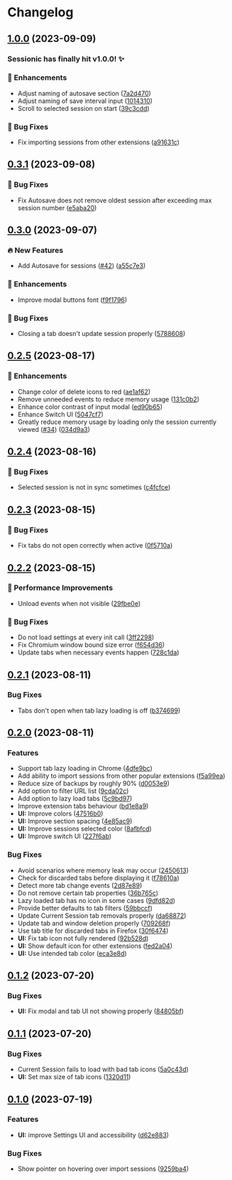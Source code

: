 # Changelog

## [1.0.0](https://github.com/navorite/sessionic/compare/v0.3.1...v1.0.0) (2023-09-09)

### Sessionic has finally hit v1.0.0! :sparkles:

### :rocket: Enhancements

* Adjust naming of autosave section ([7a2d470](https://github.com/navorite/sessionic/commit/7a2d470c85bb0e1dbe9565c249586334a588f346))
* Adjust naming of save interval input ([1014310](https://github.com/navorite/sessionic/commit/10143103b2ce0e6d941720c1456f6674a5c205fb))
* Scroll to selected session on start ([39c3cdd](https://github.com/navorite/sessionic/commit/39c3cdd586a12e4a20bd671c2443c01488be58bb))


### :bug: Bug Fixes

* Fix importing sessions from other extensions ([a91631c](https://github.com/navorite/sessionic/commit/a91631c0dacee1df2eb5141f075a1c3a385c7166))

## [0.3.1](https://github.com/navorite/sessionic/compare/v0.3.0...v0.3.1) (2023-09-08)

### :bug: Bug Fixes

* Fix Autosave does not remove oldest session after exceeding max session number ([e5aba20](https://github.com/navorite/sessionic/commit/728d37ccd111bbb167043651764c31b9736e5264))

## [0.3.0](https://github.com/navorite/sessionic/compare/v0.2.5...v0.3.0) (2023-09-07)


### :fire: New Features

* Add Autosave for sessions ([#42](https://github.com/navorite/sessionic/issues/42)) ([a55c7e3](https://github.com/navorite/sessionic/commit/a55c7e341c462a65f240709009a78b2ddb425569))


### :rocket: Enhancements

* Improve modal buttons font ([f9f1796](https://github.com/navorite/sessionic/commit/f9f17962fc9ac8612036e0cce25f42b7ce1816d7))


### :bug: Bug Fixes

* Closing a tab doesn't update session properly ([5788608](https://github.com/navorite/sessionic/commit/57886084de8fc7fd15dcb94e77888069e34bb2ef))

## [0.2.5](https://github.com/navorite/sessionic/compare/v0.1.2...v0.3.0) (2023-08-17)


### :rocket: Enhancements

* Change color of delete icons to red ([ae1af62](https://github.com/navorite/sessionic/commit/ae1af623d4c1b9285a4bb891ccecbe110d403a0d))
* Remove unneeded events to reduce memory usage ([131c0b2](https://github.com/navorite/sessionic/commit/131c0b2e5f7024561c6a4b2a0c0541f30c11431f))
* Enhance color contrast of input modal ([ed90b65](https://github.com/navorite/sessionic/commit/ed90b652675a187bae9680873bf2ad0043be0d42))
* Enhance Switch UI ([5047cf7](https://github.com/navorite/sessionic/commit/5047cf74835da73d98024dcf6db502480d0f40e9))
* Greatly reduce memory usage by loading only the session currently viewed ([#34](https://github.com/navorite/sessionic/issues/34)) ([034d9a3](https://github.com/navorite/sessionic/commit/034d9a3bec7e980b882a70c3976e17ec3bad2a16))

## [0.2.4](https://github.com/navorite/sessionic/compare/v0.2.3...v0.2.4) (2023-08-16)


### :bug: Bug Fixes

* Selected session is not in sync sometimes ([c4fcfce](https://github.com/navorite/sessionic/commit/c4fcfce4e40dcaccbfb9f4f10e9afd215065787a))

## [0.2.3](https://github.com/navorite/sessionic/compare/v0.2.2...v0.2.3) (2023-08-15)


### :bug: Bug Fixes

* Fix tabs do not open correctly when active ([0f5710a](https://github.com/navorite/sessionic/commit/0f5710a3c1e1105e94180268213344c86f7f1be1))

## [0.2.2](https://github.com/navorite/sessionic/compare/v0.2.1...v0.2.0) (2023-08-15)


### :rocket: Performance Improvements

* Unload events when not visible ([29fbe0e](https://github.com/navorite/sessionic/commit/29fbe0e31b79893a7597ad1707d23b43f5db4216))


### :bug: Bug Fixes

* Do not load settings at every init call ([3ff2298](https://github.com/navorite/sessionic/commit/3ff22987f50f90f57bc216fbeb291407cd7211a7))
* Fix Chromium window bound size error ([f654d36](https://github.com/navorite/sessionic/commit/f654d36935fdc879e1e22b1b2372fc6d8ff70b40))
* Update tabs when necessary events happen ([728c1da](https://github.com/navorite/sessionic/commit/728c1dacbfab2b80a197ed5ceaacc1e902f5d83b))

## [0.2.1](https://github.com/navorite/sessionic/compare/v0.2.0...v0.2.1) (2023-08-11)


### Bug Fixes

* Tabs don't open when tab lazy loading is off ([b374699](https://github.com/navorite/sessionic/commit/b374699441d7f987fbdc5879404c566074d39b7b))

## [0.2.0](https://github.com/navorite/sessionic/compare/v0.1.2...v0.2.0) (2023-08-11)


### Features

* Support tab lazy loading in Chrome ([4dfe9bc](https://github.com/navorite/sessionic/commit/4dfe9bc05a62a99155dc944dc7fd68b26f926984))
* Add ability to import sessions from other popular extensions ([f5a99ea](https://github.com/navorite/sessionic/commit/f5a99ea6c5c0b4ae53b440cf4ab78f45b2ec443c))
* Reduce size of backups by roughly 90% ([d0053e9](https://github.com/navorite/sessionic/commit/d0053e9ba5c4c9cbf2a61e8f8cd6853c32b8b845))
* Add option to filter URL list ([9cda02c](https://github.com/navorite/sessionic/commit/9cda02c0beb31974752c100986b5766543efa74b))
* Add option to lazy load tabs ([5c9bd97](https://github.com/navorite/sessionic/commit/5c9bd976004e80f681af61f03919d2571c09ee10))
* Improve extension tabs behaviour ([bd1e8a9](https://github.com/navorite/sessionic/commit/bd1e8a9d3c1a5ded81c355e1168810c18bc154a6))
* **UI:** Improve colors ([47516b0](https://github.com/navorite/sessionic/commit/47516b0755088a6cdc422afc4f7bd97c9e6ac414))
* **UI:** Improve section spacing ([4e85ac9](https://github.com/navorite/sessionic/commit/4e85ac9fb9173c2fed0c575f1a1102199fb6b56b))
* **UI:** Improve sessions selected color ([8afbfcd](https://github.com/navorite/sessionic/commit/8afbfcdc3a8b0a6df48242fc5d741eeb6085f9e5))
* **UI:** Improve switch UI ([227f6ab](https://github.com/navorite/sessionic/commit/227f6ab08fb2b2c6fd62d3f200993f211d29a8b5))


### Bug Fixes

* Avoid scenarios where memory leak may occur ([2450613](https://github.com/navorite/sessionic/commit/245061307adf5043ef9f822a34b2f884df9c7879))
* Check for discarded tabs before displaying it ([f78610a](https://github.com/navorite/sessionic/commit/f78610aa31ef5053aa1340c61c6e0c8165138021))
* Detect more tab change events ([2d87e89](https://github.com/navorite/sessionic/commit/2d87e89423b908c31553826871ad0d9995f443e1))
* Do not remove certain tab properties ([36b765c](https://github.com/navorite/sessionic/commit/36b765c745678602b4a34111db968490d79339db))
* Lazy loaded tab has no icon in some cases ([9dfd82d](https://github.com/navorite/sessionic/commit/9dfd82da8f8518c8ca90db28f88fe01e52af037f))
* Provide better defaults to tab filters ([59bbccf](https://github.com/navorite/sessionic/commit/59bbccf6345c964f9917a9feb7e1bb8d3c68ff30))
* Update Current Session tab removals properly ([da68872](https://github.com/navorite/sessionic/commit/da6887237f961017a878206b485f7df40bde2b50))
* Update tab and window deletion properly ([709268f](https://github.com/navorite/sessionic/commit/709268f5516547440bfe9a57f428303c59efe584))
* Use tab title for discarded tabs in Firefox ([30f6474](https://github.com/navorite/sessionic/commit/30f6474bfb315d3a1da36f997536100f252f4c0d))
* **UI:** Fix tab icon not fully rendered ([92b528d](https://github.com/navorite/sessionic/commit/92b528dfa1cff74b0978518e2b747aa82ffadd7c))
* **UI:** Show default icon for other extensions ([fed2a04](https://github.com/navorite/sessionic/commit/fed2a04fcbf50b2a45a171c8c070dbbff20b0faa))
* **UI:** Use intended tab color ([eca3e8d](https://github.com/navorite/sessionic/commit/eca3e8d4f4c836049298c91ee8473b3cf2404843))

## [0.1.2](https://github.com/navorite/sessionic/compare/v0.1.1...v0.1.2) (2023-07-20)

### Bug Fixes

- **UI:** Fix modal and tab UI not showing properly ([84805bf](https://github.com/navorite/sessionic/commit/84805bf0b55e335ba3e9562f081531787455698b))

## [0.1.1](https://github.com/navorite/sessionic/compare/v0.1.0...v0.1.1) (2023-07-20)

### Bug Fixes

- Current Session fails to load with bad tab icons ([5a0c43d](https://github.com/navorite/sessionic/commit/5a0c43dd4270c4ef0e5113eae4ac8b79e06d5122))
- **UI:** Set max size of tab icons ([1320d11](https://github.com/navorite/sessionic/commit/1320d11bc05d1194c0451adb396c9ca8ac031a69))

## [0.1.0](https://github.com/navorite/sessionic/compare/v0.0.2...v0.1.0) (2023-07-19)

### Features

- **UI:** improve Settings UI and accessibility ([d62e883](https://github.com/navorite/sessionic/commit/d62e883b741d7d6c1bc37cc629e67456f3babd23))

### Bug Fixes

- Show pointer on hovering over import sessions ([9259ba4](https://github.com/navorite/sessionic/commit/9259ba4e3853c91d1397354fe20a7b4d885cd815))